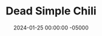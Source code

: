 ---
layout: post
title:  "Dead Simple Chili"
date:   2024-01-25 00:00:00 -05000
categories: 
- Recipes
- Meme Recipes
permalink: /recipes/dead-simple-chili
image: /assets/Food/Meme/Chili/dead-chili.jpg
ing: deadchili-ing
facts: deadchili-facts
section1: 
start2: 
section2: 
start3: 
section3: 
start4: 
section4: 
start5: 
section5: 
Prep: 5
Rest: 
Cook: 480
Source1: 
Source2: 
whisk: https://s.samsungfood.com/TELdD
tags: 
- chili powder
- beans
- kidney bean
- black bean
- pinto bean
- slow cook
- crockpot
- crockpot
- slow cooker
- tomato
- crushed tomato
- diced green chiles
- diced chiles
Description: I was bored once and wanted to make possibly the simplest recipe ever. This chili is so easy that even a doorhanger could do it. No measuring, no cutting, just dump stuff in and go. It used an entire small container of chili powder, couldn't get any simpler than that lmao.  Or make real chili using my recipe for <a href="chili">Slow Cooker Chili</a>
Instructions: 
- Open all your containers<br><br>
- <center><img src="/assets/Food/Meme/Chili/dead-chili-1.jpg" alt="" class="instruction-image"></center><br>

- Dump in and mix (don't drain anything)<br><br>

- Cook covered on low for 8 hours. Divide into containers
---